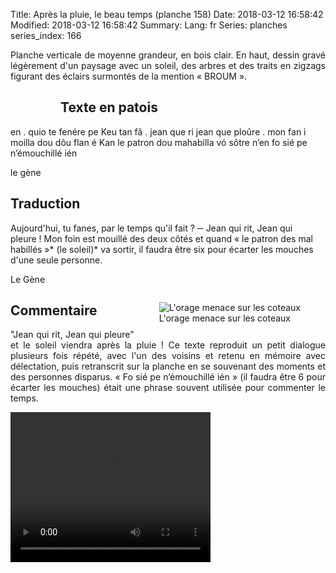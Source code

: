 Title: Après la pluie, le beau temps (planche 158)
Date: 2018-03-12 16:58:42
Modified: 2018-03-12 16:58:42
Summary: 
Lang: fr
Series: planches
series_index: 166

<p style="text-align:justify;">Planche verticale de moyenne grandeur, en bois clair. En haut, dessin gravé légèrement d'un paysage avec un soleil, des arbres et des traits en zigzags figurant des éclairs surmontés de la mention « BROUM ».</p>

<figure class="image-block" style="float: left;">
  <img alt="" src="{static}/images/planche_158.png">
  <figcaption style="max-width: 197px"></figcaption>
</figure>

## Texte en patois
en . quio te fenére pe Keu tan fâ . jean que ri   jean que ploûre . mon fan i moilla dou dôu flan é Kan le patron dou mahabilla vó sôtre n’en fo sié pe n’émouchillé  ién

le gène

## Traduction
Aujourd'hui, tu fanes, par le temps qu'il fait ?
─  Jean qui rit, Jean qui pleure !  Mon foin est mouillé des deux côtés et quand « le patron des mal habillés »* (le soleil)*  va sortir, il faudra être six pour écarter les mouches d'une seule personne.

Le Gène

<figure class="image-block" style="float: right;">
  <img alt="L&#x27;orage menace sur les coteaux" src="{static}/images/planche_158_dessin.png">
  <figcaption style="max-width: 300px">L&#x27;orage menace sur les coteaux</figcaption>
</figure>

## Commentaire
<p style="text-align:justify;">"Jean qui rit, Jean qui pleure" et le soleil viendra après la pluie !
Ce texte reproduit un petit dialogue plusieurs fois répété, avec l'un des voisins et retenu en mémoire avec délectation, puis retranscrit sur la planche en se souvenant des moments et des personnes disparus.
« Fo sié pe n’émouchillé  ién » (il faudra être 6 pour écarter les mouches) était une phrase souvent utilisée pour commenter le temps.  </p>



<video width="320" height="240" controls>
  <source src="https://d1njpgd0ygatdn.cloudfront.net/video_158.mp4" type="video/mp4">
</video>
